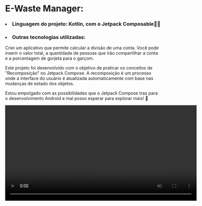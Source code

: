 # E-Waste Manager:
<p> 
  
### <li> Linguagem do projeto: Kotlin, com o Jetpack Composable🚀🚀 </li>

### <li> Outras tecnologias utilizadas: </li>

Criei um aplicativo que permite calcular a divisão de uma conta. Você pode inserir o valor total, a quantidade de pessoas que irão compartilhar a conta e a porcentagem de gorjeta para o garçom.

Este projeto foi desenvolvido com o objetivo de praticar os conceitos de "Recomposição" no Jetpack Compose. A recomposição é um processo onde a interface do usuário é atualizada automaticamente com base nas mudanças de estado dos objetos.

Estou empolgado com as possibilidades que o Jetpack Compose traz para o desenvolvimento Android e mal posso esperar para explorar mais! 🚀

<video
  controls
  src="https://github.com/user-attachments/assets/e30c7225-67a5-4fa3-9bb9-0d5e29a4fbe3"
  width="620">
</video>
